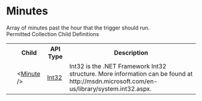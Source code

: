 # Minutes

<div class="LanguageSummary"><div class ="SummaryItem">Array of minutes past the hour that the trigger should run.</div></div><div class="SchemaBindingGroup"><div class="SchemaBindingGroupHeader">Permitted Collection Child Definitions</div><table id="SchemaBindingList" class="SchemaBindingList"><tbody><tr><th class="SchemaBindingIconColumnHeader">&nbsp;</th><th class="SchemaBindingNameColumnHeader">Child</th><th class="SchemaBindingTypeColumnHeader">API Type</th><th class="SchemaBindingSummaryColumnHeader">Description</th></tr><tr class="cd0"><td class="SchemaBindingIcon"><div class="NotRequired" /></td><td class="SchemaBindingName"><span class="punc">&lt;</span><a href=https://msdn.microsoft.com/en-us/library/System.Int32.aspx">Minute</a><span class="punc"> /&gt;</span></td><td class="SchemaBindingType"><a href="https://msdn.microsoft.com/en-us/library/System.Int32.aspx">Int32</a></td><td class="SchemaBindingSummary">Int32 is the .NET Framework Int32 structure.  More information can be found at http://msdn.microsoft.com/en-us/library/system.int32.aspx.</td></tr></tbody></table></div>